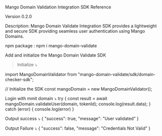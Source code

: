 Mango Domain Validation Integration SDK Reference

Version 0.2.0

Description: Mango Domain Validate Integration SDK provides a lightweight and secure SDK providing seamless user authentication using Mango Domains.

npm package : npm i mango-domain-validate

Add and initialize the Mango Domain Validate SDK

> Initialize ⤵️

import MangoDomainValidator from "mango-domain-validate/sdk/domain-checker-sdk";

// Initialize the SDK
const mangoDomain = new MangoDomainValidator();

Login with mmit domain ⤵️
try {
const result = await mangoDomain.validateUser(domain, tokenId);
console.log(result.data);
} catch (error) {
console.log(error)
}

Output success ⤵️
{
"success": true,
"message": "User validated"
}

Output Failure ⤵️
{
"success": false,
"message": "Credentials Not Valid"
}
